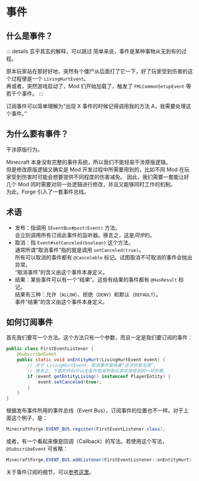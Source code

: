# 事件

## 什么是事件？

::: details 玄乎其玄的解释，可以跳过
简单来说，事件是某种事物从无到有的过程。

原本玩家站在那好好地，突然有个僵尸从后面打了它一下，好了玩家受到伤害的这个过程便是一个 `LivingHurtEvent`。  
再或者，突然游戏启动了，Mod 们开始加载了，触发了 `FMLCommonSetupEvent` 等若干个事件。
:::

订阅事件可以简单理解为“出现 X 事件的时候记得调用我的方法 A，我需要处理这个事件。”

## 为什么要有事件？

干涉原版行为。

Minecraft 本身没有完整的事件系统，所以我们不能轻易干涉原版逻辑。  
但是修改原版逻辑又确实是 Mod 开发过程中所需要用到的，比如不同 Mod 在玩家受到伤害时可能会想要提供不同程度的伤害减免。
因此，我们需要一套能让好几个 Mod 同时需要对同一处逻辑进行修改，并且又能够同时工作的机制。  
为此，Forge 引入了一套事件总线。

## 术语

  - 发布：指调用 `IEventBus#post(Event)` 方法。  
    会立刻调用所有订阅此事件的监听器。换言之，这是*同步*的。
  - 取消：指 `Event#setCanceled(boolean)` 这个方法。  
    通常所谓“取消事件”指的就是调用 `setCanceled(true)`。  
    所有可以取消的事件都有 `@Cancelable` 标记。试图取消不可取消的事件会抛出异常。  
    “取消事件”的含义由这个事件本身定义。
  - 结果：某些事件可以有一个“结果”。这些有结果的事件都有 `@HasResult` 标记。  
    结果有三种：允许（`ALLOW`）、拒绝（`DENY`）和默认（`DEFAULT`）。  
    事件“结果”的含义由这个事件本身定义。

## 如何订阅事件

首先我们要写一个方法。这个方法只有一个参数，而且一定是我们要订阅的事件：

```java
public class FirstEventListener {
    @SubscribeEvent
    public static void onEntityHurt(LivingHurtEvent event) {
        // 对于 LivingHurtEvent，取消事件意味着“这次伤害无效”。
        // 换言之，下面的代码可以无条件取消所有玩家实体受到的一切伤害。
        if (event.getEntityLiving() instanceof PlayerEntity) {
            event.setCanceled(true);
        }
    }
}
```

根据发布事件所用的事件总线（Event Bus），订阅事件的位置也不一样。对于上面这个例子，是：

```java
MinecraftForge.EVENT_BUS.register(FirstEventListener.class);
```

或者，有一个看起来像是回调（Callback）的写法。若使用这个写法，`@SubscribeEvent` 可省略：

```java
MinecraftForge.EVENT_BUS.addListener(FirstEventListener::onEntityHurt);
```

关于事件订阅的细节，可以[参考这里](why-my-events-do-not-work.md)。